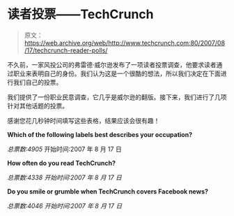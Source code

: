 # 读者投票——TechCrunch

> 原文：<https://web.archive.org/web/http://www.techcrunch.com:80/2007/08/17/techcrunch-reader-polls/>

不久前，一家风投公司的弗雷德·威尔逊发布了一项读者投票调查，他要求读者通过职业来表明自己的身份。我们认为这是一个很酷的想法，所以我们决定在下面进行我们自己的投票。

我们提供了一份职业民意调查，它几乎是威尔逊的翻版。接下来，我们进行了几项针对其他话题的投票。

感谢您花几秒钟时间填写这些表格，结果应该会很有趣！

**Which of the following labels best describes your occupation?**

*总票数:4905*
开始时间:2007 年 8 月 17 日

**How often do you read TechCrunch?**

*总票数:4338*
*开始时间:2007 年 8 月 17 日*

**Do you smile or grumble when TechCrunch covers Facebook news?**

*总票数:4046*
*开始时间:2007 年 8 月 17 日*